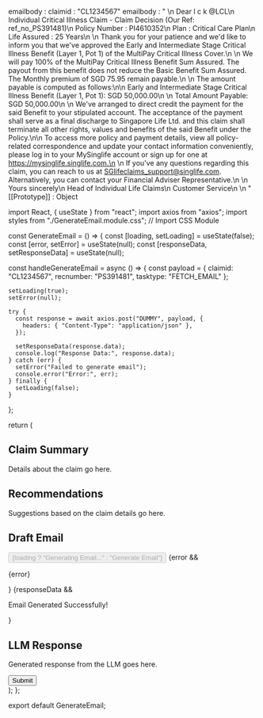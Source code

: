 emailbody
: 
claimid
: 
"CL1234567"
emailbody
: 
"    \n    Dear l c k @LCL\n    Individual Critical Illness Claim - Claim Decision (Our Ref: ref_no_PS391481)\n    Policy Number : PI4610352\n    Plan : Critical Care Plan\n    Life Assured : 25 Years\n    \n    Thank you for your patience and we'd like to inform you that we've approved the Early and Intermediate Stage Critical Illness Benefit (Layer 1, Pot 1) of the MultiPay Critical Illness Cover.\n    \n    We will pay 100% of the MultiPay Critical Illness Benefit Sum Assured. The payout from this benefit does not reduce the Basic Benefit Sum Assured. The Monthly premium of SGD 75.95 remain payable.\n    \n    The amount payable is computed as follows:\n\n    Early and Intermediate Stage Critical Illness Benefit (Layer 1, Pot 1): SGD 50,000.00\n    \n    Total Amount Payable: SGD 50,000.00\n    \n    We've arranged to direct credit the payment for the said Benefit to your stipulated account. The acceptance of the payment shall serve as a final discharge to Singapore Life Ltd. and this claim shall terminate all other rights, values and benefits of the said Benefit under the Policy.\n\n    To access more policy and payment details, view all policy-related correspondence and update your contact information conveniently, please log in to your MySinglife account or sign up for one at https://mysinglife.singlife.com.\n    \n    If you've any questions regarding this claim, you can reach to us at SGlifeclaims_support@singlife.com. Alternatively, you can contact your Financial Adviser Representative.\n    \n    Yours sincerely\n    Head of Individual Life Claims\n    Customer Service\n    \n    "
[[Prototype]]
: 
Object





import React, { useState } from "react";
import axios from "axios";
import styles from "./GenerateEmail.module.css"; // Import CSS Module

const GenerateEmail = () => {
  const [loading, setLoading] = useState(false);
  const [error, setError] = useState(null);
  const [responseData, setResponseData] = useState(null);

  const handleGenerateEmail = async () => {
    const payload = {
      claimid: "CL1234567",
      recnumber: "PS391481",
      tasktype: "FETCH_EMAIL"
    };

    setLoading(true);
    setError(null);

    try {
      const response = await axios.post("DUMMY", payload, {
        headers: { "Content-Type": "application/json" },
      });

      setResponseData(response.data);
      console.log("Response Data:", response.data);
    } catch (err) {
      setError("Failed to generate email");
      console.error("Error:", err);
    } finally {
      setLoading(false);
    }
  };

  return (
    <div className={styles.container}>
      <div className={styles.leftSection}>
        <div className={styles.sectionWindow}>
          <h2>Claim Summary</h2>
          <p>Details about the claim go here.</p>
        </div>
        <div className={styles.sectionWindow}>
          <h2>Recommendations</h2>
          <p>Suggestions based on the claim details go here.</p>
        </div>
      </div>
      <div className={styles.rightSection}>
        <div className={styles.sectionWindow}>
          <h2>Draft Email</h2>
          <button
            className={styles.generateButton}
            onClick={handleGenerateEmail}
            disabled={loading}
          >
            {loading ? "Generating Email..." : "Generate Email"}
          </button>
          {error && <p className={styles.errorText}>{error}</p>}
          {responseData && <p className={styles.successText}>Email Generated Successfully!</p>}
        </div>
        <div className={styles.sectionWindow}>
          <h2>LLM Response</h2>
          <p>Generated response from the LLM goes here.</p>
        </div>
        <button className={styles.submitButton}>Submit</button>
      </div>
    </div>
  );
};

export default GenerateEmail;
